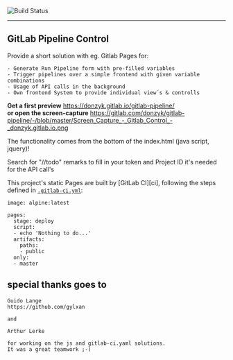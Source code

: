 ![Build Status](https://gitlab.com/pages/plain-html/badges/master/build.svg)

---


## GitLab Pipeline Control

Provide a short solution with eg. Gitlab Pages for:


    - Generate Run Pipeline form with pre-filled variables  
    - Trigger pipelines over a simple frontend with given variable combinations
    - Usage of API calls in the background
    - Own frontend System to provide individual view´s & controlls


**Get a first preview** https://donzyk.gitlab.io/gitlab-pipeline/   
**or open the screen-capture** https://gitlab.com/donzyk/gitlab-pipeline/-/blob/master/Screen_Capture_-_Gitlab_Control_-_donzyk.gitlab.io.png


The functionality comes from the bottom of the index.html (java script, jquery)!

Search for "//todo" remarks to fill in your token and Project ID it's needed for the API call's




This project's static Pages are built by [GitLab CI][ci], following the steps
defined in [`.gitlab-ci.yml`](.gitlab-ci.yml):

```
image: alpine:latest

pages:
  stage: deploy
  script:
  - echo 'Nothing to do...'
  artifacts:
    paths:
    - public
  only:
  - master
```

## special thanks goes to

    Guido Lange
    https://github.com/gylxan

    and

    Arthur Lerke

    for working on the js and gitlab-ci.yaml solutions.
    It was a great teamwork ;-)
